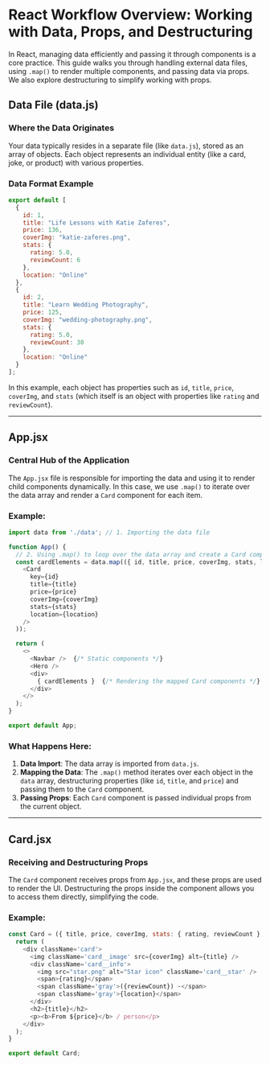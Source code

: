 # React Workflow Overview: Working with Data, Props, and Destructuring

In React, managing data efficiently and passing it through components is a core practice. This guide walks you through handling external data files, using `.map()` to render multiple components, and passing data via props. We also explore destructuring to simplify working with props.

## Data File (data.js)

### Where the Data Originates

Your data typically resides in a separate file (like `data.js`), stored as an array of objects. Each object represents an individual entity (like a card, joke, or product) with various properties.

### Data Format Example

```javascript
export default [
  {
    id: 1,
    title: "Life Lessons with Katie Zaferes",
    price: 136,
    coverImg: "katie-zaferes.png",
    stats: {
      rating: 5.0,
      reviewCount: 6
    },
    location: "Online"
  },
  {
    id: 2,
    title: "Learn Wedding Photography",
    price: 125,
    coverImg: "wedding-photography.png",
    stats: {
      rating: 5.0,
      reviewCount: 30
    },
    location: "Online"
  }
];
```

In this example, each object has properties such as `id`, `title`, `price`, `coverImg`, and `stats` (which itself is an object with properties like `rating` and `reviewCount`).

---

## App.jsx

### Central Hub of the Application

The `App.jsx` file is responsible for importing the data and using it to render child components dynamically. In this case, we use `.map()` to iterate over the data array and render a `Card` component for each item.

### Example:

```javascript
import data from './data'; // 1. Importing the data file

function App() {
  // 2. Using .map() to loop over the data array and create a Card component for each item
  const cardElements = data.map(({ id, title, price, coverImg, stats, location }) => (
    <Card 
      key={id} 
      title={title} 
      price={price} 
      coverImg={coverImg} 
      stats={stats} 
      location={location}
    />
  ));

  return (
    <>
      <Navbar />  {/* Static components */}
      <Hero />
      <div>
        { cardElements }  {/* Rendering the mapped Card components */}
      </div>
    </>
  );
}

export default App;
```

### What Happens Here:

1. **Data Import**: The data array is imported from `data.js`.
2. **Mapping the Data**: The `.map()` method iterates over each object in the `data` array, destructuring properties (like `id`, `title`, and `price`) and passing them to the `Card` component.
3. **Passing Props**: Each `Card` component is passed individual props from the current object.

---

## Card.jsx

### Receiving and Destructuring Props

The `Card` component receives props from `App.jsx`, and these props are used to render the UI. Destructuring the props inside the component allows you to access them directly, simplifying the code.

### Example:

```javascript
const Card = ({ title, price, coverImg, stats: { rating, reviewCount }, location }) => {
  return (
    <div className='card'>
      <img className='card__image' src={coverImg} alt={title} />
      <div className='card__info'>
        <img src="star.png" alt="Star icon" className='card__star' />
        <span>{rating}</span>
        <span className='gray'>({reviewCount}) ·</span>
        <span className='gray'>{location}</span>
      </div>
      <h2>{title}</h2>
      <p><b>From ${price}</b> / person</p>
    </div>
  );
}

export default Card;
```
